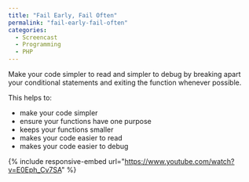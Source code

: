 ```yaml
---
title: "Fail Early, Fail Often"
permalink: "fail-early-fail-often"
categories:
  - Screencast
  - Programming
  - PHP
---
```


Make your code simpler to read and simpler to debug by breaking apart your conditional statements and exiting the function whenever possible.

This helps to:
<ul>
	<li>make your code simpler</li>
	<li>ensure your functions have one purpose</li>
	<li>keeps your functions smaller</li>
	<li>makes your code easier to read</li>
	<li>makes your code easier to debug</li>
</ul>

{% include responsive-embed url="https://www.youtube.com/watch?v=E0Eph_Cv7SA" %}